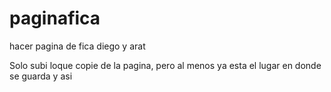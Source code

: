 # paginafica
hacer pagina de fica diego y arat

Solo subi loque copie de la pagina, pero al menos ya esta el lugar en donde se guarda y asi
